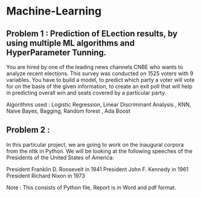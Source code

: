 # Machine-Learning

## Problem 1 : Prediction of ELection results, by using multiple ML algorithms and HyperParameter Tunning.

You are hired by one of the leading news channels CNBE who wants to analyze recent elections. This survey was conducted on 1525 voters with 9 variables. You have to build a model, to predict which party a voter will vote for on the basis of the given information, to create an exit poll that will help in predicting overall win and seats covered by a particular party.

Algorithms used : Logistic Regression, Linear Discriminant Analysis , KNN, Naive Bayes, Bagging, Random forest , Ada Boost

## Problem 2 : 

In this particular project, we are going to work on the inaugural corpora from the nltk in Python. We will be looking at the following speeches of the Presidents of the United States of America:

President Franklin D. Roosevelt in 1941
President John F. Kennedy in 1961
President Richard Nixon in 1973

Note : This consists of Python file, Report is in Word and pdf format.
